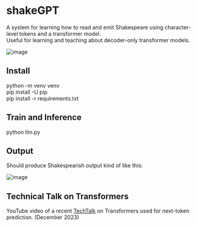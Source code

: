 # shakeGPT
A system for learning how to read and emit Shakespeare using character-level tokens and a transformer model.  
Useful for learning and teaching about decoder-only transformer models.  


![image](https://github.com/sheneman/shakeGPT/assets/3028345/4deb541a-7da8-4a51-be05-320b92649887)

   
## Install
python -m venv venv  
pip install -U pip  
pip install -r requirements.txt

## Train and Inference
python llm.py

## Output
Should produce Shakespearish output kind of like this:

![image](https://github.com/sheneman/shakeGPT/assets/3028345/2ced0e45-69ad-4a7a-9824-81bc059b3c70)

## Technical Talk on Transformers
YouTube video of a recent [TechTalk](https://www.youtube.com/watch?v=CCP7wRrS-aM) on Transformers used for next-token prediction. (December 2023)

